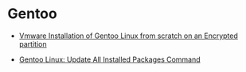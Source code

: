 # Gentoo

- [Vmware Installation of Gentoo Linux from scratch on an Encrypted partition](https://medium.com/@steensply/vmware-installation-of-gentoo-linux-from-scratch-on-an-encrypted-partition-9e4665f638e2)


- [Gentoo Linux: Update All Installed Packages Command](https://www.cyberciti.biz/faq/gentoo-update-all-installed-packages-command/)
